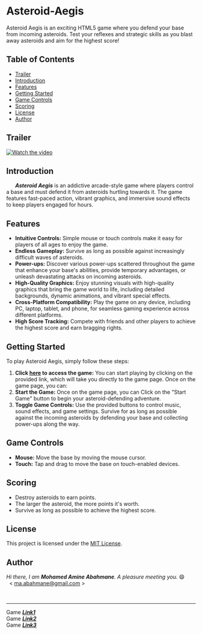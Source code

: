 # Asteroid-Aegis

Asteroid Aegis is an exciting HTML5 game where you defend your base from incoming asteroids. Test your reflexes and strategic skills as you blast away asteroids and aim for the highest score!


## Table of Contents
- [Trailer](#trailer)
- [Introduction](#introduction)
- [Features](#features)
- [Getting Started](#getting-started)
- [Game Controls](#game-controls)
- [Scoring](#scoring)
- [License](#license)
- [Author](#author)


<h2 id='trailer'>Trailer</h2>

[![Watch the video](https://img.youtube.com/vi/YOUTUBE_VIDEO_ID_HERE/0.jpg)](https://www.youtube.com/watch?v=ICB6FBiCaZA)


<h2 id='introduction'>Introduction</h2>

&nbsp; &nbsp; &nbsp; ***Asteroid Aegis*** is an addictive arcade-style game where players control a base and must defend it from asteroids hurtling towards it. The game features fast-paced action, vibrant graphics, and immersive sound effects to keep players engaged for hours.

<h2 id='features'>Features</h2>

* **Intuitive Controls:** Simple mouse or touch controls make it easy for players of all ages to enjoy the game.
* **Endless Gameplay:** Survive as long as possible against increasingly difficult waves of asteroids.
* **Power-ups:** Discover various power-ups scattered throughout the game that enhance your base's abilities, provide temporary advantages, or unleash devastating attacks on incoming asteroids.
* **High-Quality Graphics:** Enjoy stunning visuals with high-quality graphics that bring the game world to life, including detailed backgrounds, dynamic animations, and vibrant special effects.
* **Cross-Platform Compatibility:** Play the game on any device, including PC, laptop, tablet, and phone, for seamless gaming experience across different platforms.
* **High Score Tracking:** Compete with friends and other players to achieve the highest score and earn bragging rights.

<h2 id='getting-started'>Getting Started</h2>

To play Asteroid Aegis, simply follow these steps:
1. **Click [**here**](https://ma-abahmane.github.io/Asteroid-Aegis/) to access the game:** You can start playing by clicking on the provided link, which will take you directly to the game page.
Once on the game page, you can:
2. **Start the Game:** Once on the game page, you can Click on the "Start Game" button to begin your asteroid-defending adventure.
3. **Toggle Game Controls:** Use the provided buttons to control music, sound effects, and game settings.
Survive for as long as possible against the incoming asteroids by defending your base and collecting power-ups along the way.

<h2 id='game-controls'>Game Controls</h2>

* **Mouse:** Move the base by moving the mouse cursor.
* **Touch:** Tap and drag to move the base on touch-enabled devices.

<h2 id='scoring'>Scoring</h2>

* Destroy asteroids to earn points.
* The larger the asteroid, the more points it's worth.
* Survive as long as possible to achieve the highest score.

<h2 id='license'>License</h2>

This project is licensed under the [MIT License](https://github.com/MA-Abahmane/Asteroid-Aegis/blob/main/LICENSE.md).

<h2 id='author'>Author</h2> 

*Hi there, I am **Mohamed Amine Abahmane**. A pleasure meeting you.* 😄
<br>
&nbsp; < ma.abahmane@gmail.com >

<br>

---
Game [***Link1***](https://asteroid-aegis.tech/) <br>
Game [***Link2***](https://asteroid-aegis.netlify.app/) <br>
Game [***Link3***](https://ma-abahmane.github.io/Asteroid-Aegis/)
